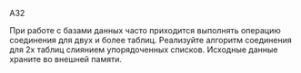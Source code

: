 A32

При работе с базами данных часто приходится выполнять операцию соединения для двух и более таблиц.
Реализуйте алгоритм соединения для 2х таблиц слиянием упорядоченных списков. Исходные данные
храните во внешней памяти.